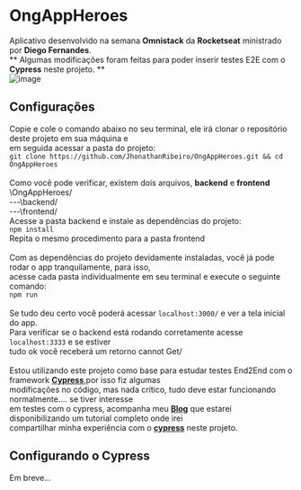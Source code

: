 # OngAppHeroes
Aplicativo desenvolvido na semana **Omnistack** da **Rocketseat** ministrado por **Diego Fernandes**.<br/>
** Algumas modificações foram feitas para poder inserir testes E2E com o **Cypress** neste projeto. ** <br/>
![image](https://user-images.githubusercontent.com/37172038/100184199-b8439480-2ebf-11eb-8e8d-6779f995abed.png)

## Configurações 
Copie e cole o comando abaixo no seu terminal, ele irá clonar o repositório deste projeto em sua máquina e <br/>
em seguida acessar a pasta do projeto:<br/>
```git clone https://github.com/JhonathanRibeiro/OngAppHeroes.git && cd OngAppHeroes```
<br/><br/>
Como você pode verificar, existem dois arquivos, **backend** e **frontend**<br/>
\OngAppHeroes/<br/>
 ---\backend/<br/>
 ---\frontend/
 <br/>
 Acesse a pasta backend e instale as dependências do projeto:<br/>
 ```npm install```<br/>
 Repita o mesmo procedimento para a pasta frontend
 <br/><br/>
 Com as dependências do projeto devidamente instaladas, você já pode rodar o app tranquilamente, para isso,<br/>
 acesse cada pasta individualmente em seu terminal e execute o seguinte comando:<br/>
 ```npm run```<br/>
 <br/>
 Se tudo deu certo você poderá acessar ```localhost:3000/``` e ver a tela inicial do app.<br/>
 Para verificar se o backend está rodando corretamente acesse ```localhost:3333```  e se estiver<br/>
 tudo ok você receberá um retorno cannot Get/<br/>
 <br/>
 Estou utilizando este projeto como base para estudar testes End2End com o framework **[Cypress](https://jhonathanribeiro.netlify.app/cypress-introdu%C3%A7%C3%A3o-aos-testes-end2end-01/)**,por isso fiz algumas <br/>
 modificações no código, mas nada crítico, tudo deve estar funcionando normalmente.... se tiver interesse<br/>
 em testes com o cypress, acompanha meu **[Blog](https://jhonathanribeiro.netlify.app/cypress-introdu%C3%A7%C3%A3o-aos-testes-end2end-01/)** que estarei disponibilizando um tutorial completo onde irei<br/>compartilhar minha experiência com o **[cypress](https://jhonathanribeiro.netlify.app/cypress-introdu%C3%A7%C3%A3o-aos-testes-end2end-01/)** neste projeto.
 
## Configurando o Cypress
Em breve...
